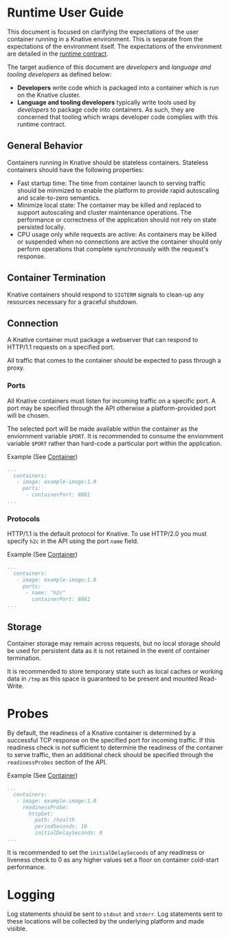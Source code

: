 # Runtime User Guide

This document is focused on clarifying the expectations of the user
container running in a Knative environment. This is separate from the expectations of the
environment itself. The expectations of the environment are detailed in the [runtime
contract](https://github.com/knative/serving/blob/master/docs/runtime-contract.md).

The target audience of this document are _developers_ and _language and tooling
developers_ as defined below:

- **Developers** write code which is packaged into a container which is run on
  the Knative cluster.
- **Language and tooling developers** typically write tools used by
    _developers_ to package code into containers. As such, they are concerned
    that tooling which wraps developer code complies with this runtime contract.

## General Behavior

Containers running in Knative should be stateless containers. Stateless
containers should have the following properties:

- Fast startup time: The time from container launch to serving traffic should be
  minmized to enable the platform to provide rapid autoscaling and scale-to-zero
  semantics.
- Minimize local state: The container may be killed and replaced to support
  autoscaling and cluster maintenance operations. The performance or correctness
  of the application should not rely on state persisted locally.
- CPU usage only while requests are active: As containers may be killed or
  suspended when no connections are active the container should only perform
  operations that complete synchronously with the request's response.

## Container Termination

Knative containers should respond to `SIGTERM` signals to clean-up any resources
necessary for a graceful shutdown.

## Connection

A Knative container must package a webserver that can respond to HTTP/1.1
requests on a specified port.

All traffic that comes to the container should be expected to pass through a
proxy.

### Ports

All Knative containers must listen for incoming traffic on a specific port. A
port may be specified through the API otherwise a platform-provided port will be chosen.

The selected port will be made available within the container as the enviornment variable `$PORT`.
It is recommended to consume the enviornment variable `$PORT` rather than hard-code a particular
port within the application.

Example (See
[Container](https://github.com/knative/serving/blob/master/docs/spec/spec.md#container))
```yaml
...
  containers:
   - image: example-image:1.0
     ports:
      - containerPort: 8081
...
```

### Protocols

HTTP/1.1 is the default protocol for Knative. To use HTTP/2.0 you must specify
`h2c` in the API using the port `name` field.

Example (See
[Container](https://github.com/knative/serving/blob/master/docs/spec/spec.md#container))
```yaml
...
  containers:
   - image: example-image:1.0
     ports:
      - name: "h2c"
        containerPort: 8081
...
```

## Storage

Container storage may remain across requests, but no local storage should be used for
persistent data as it is not retained in the event of container termination.

It is recommended to store temporary state such as local caches or working data in `/tmp`
as this space is guaranteed to be present and mounted Read-Write.

# Probes

By default, the readiness of a Knative container is determined by a successful TCP
response on the specified port for incoming traffic. If this readiness check is not
sufficient to determine the readiness of the container to serve traffic, then an
additional check should be specified through the `readinessProbes` section of
the API.

Example (See
[Container](https://github.com/knative/serving/blob/master/docs/spec/spec.md#container))

```yaml
...
  containers:
   - image: example-image:1.0
     readinessProbe:
       httpGet:
         path: /health
         periodSeconds: 10
         initialDelaySeconds: 0
...
```

It is recommended to set the `initialDelaySeconds` of any readiness or liveness
check to 0 as any higher values set a floor on container cold-start performance.

# Logging

Log statements should be sent to `stdout` and `stderr`. Log statements sent to
these locations will be collected by the underlying platform and made visible.
